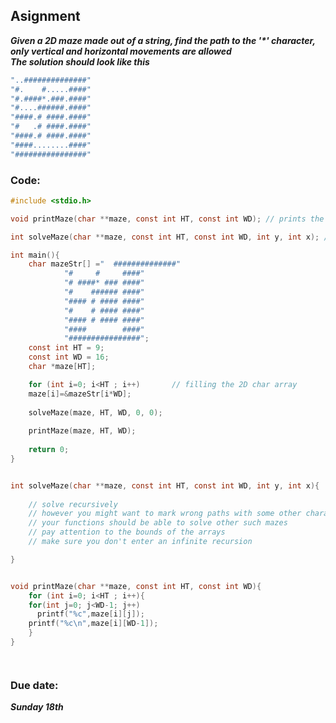 ## Asignment
***Given a 2D maze made out of a string, find the path to the '\*' character, only vertical and horizontal movements are allowed***  
***The solution should look like this***
```bash
"..##############"
"#.    #.....####"
"#.####*.###.####"
"#....######.####"
"####.# ####.####"
"#   .# ####.####"
"####.# ####.####"
"####........####"
"################"
```
### Code:  
```c
#include <stdio.h>

void printMaze(char **maze, const int HT, const int WD); // prints the maze

int solveMaze(char **maze, const int HT, const int WD, int y, int x); // draws a path to the exit on the maze string

int main(){
    char mazeStr[] ="  ##############"
		    "#     #     ####"
		    "# ####* ### ####"
		    "#    ###### ####"
		    "#### # #### ####"
		    "#    # #### ####"
		    "#### # #### ####"
		    "####        ####"
		    "################";
    const int HT = 9;
    const int WD = 16;
    char *maze[HT];

    for (int i=0; i<HT ; i++)		// filling the 2D char array
	maze[i]=&mazeStr[i*WD];
    
    solveMaze(maze, HT, WD, 0, 0);
    
    printMaze(maze, HT, WD);
   
    return 0;
}


int solveMaze(char **maze, const int HT, const int WD, int y, int x){
    
    // solve recursively
    // however you might want to mark wrong paths with some other character
    // your functions should be able to solve other such mazes
    // pay attention to the bounds of the arrays
    // make sure you don't enter an infinite recursion

}


void printMaze(char **maze, const int HT, const int WD){
    for (int i=0; i<HT ; i++){
	for(int j=0; j<WD-1; j++)
	  printf("%c",maze[i][j]);
	printf("%c\n",maze[i][WD-1]);
    }
}




```

### Due date:  
***Sunday 18th***
